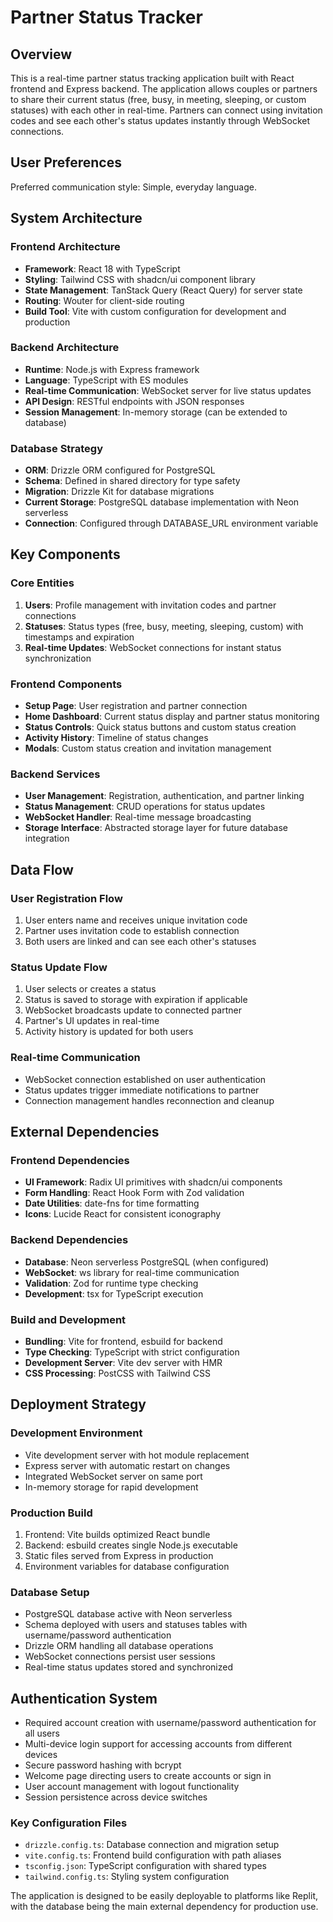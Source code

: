 # Partner Status Tracker

## Overview

This is a real-time partner status tracking application built with React frontend and Express backend. The application allows couples or partners to share their current status (free, busy, in meeting, sleeping, or custom statuses) with each other in real-time. Partners can connect using invitation codes and see each other's status updates instantly through WebSocket connections.

## User Preferences

Preferred communication style: Simple, everyday language.

## System Architecture

### Frontend Architecture
- **Framework**: React 18 with TypeScript
- **Styling**: Tailwind CSS with shadcn/ui component library
- **State Management**: TanStack Query (React Query) for server state
- **Routing**: Wouter for client-side routing
- **Build Tool**: Vite with custom configuration for development and production

### Backend Architecture
- **Runtime**: Node.js with Express framework
- **Language**: TypeScript with ES modules
- **Real-time Communication**: WebSocket server for live status updates
- **API Design**: RESTful endpoints with JSON responses
- **Session Management**: In-memory storage (can be extended to database)

### Database Strategy
- **ORM**: Drizzle ORM configured for PostgreSQL
- **Schema**: Defined in shared directory for type safety
- **Migration**: Drizzle Kit for database migrations
- **Current Storage**: PostgreSQL database implementation with Neon serverless
- **Connection**: Configured through DATABASE_URL environment variable

## Key Components

### Core Entities
1. **Users**: Profile management with invitation codes and partner connections
2. **Statuses**: Status types (free, busy, meeting, sleeping, custom) with timestamps and expiration
3. **Real-time Updates**: WebSocket connections for instant status synchronization

### Frontend Components
- **Setup Page**: User registration and partner connection
- **Home Dashboard**: Current status display and partner status monitoring
- **Status Controls**: Quick status buttons and custom status creation
- **Activity History**: Timeline of status changes
- **Modals**: Custom status creation and invitation management

### Backend Services
- **User Management**: Registration, authentication, and partner linking
- **Status Management**: CRUD operations for status updates
- **WebSocket Handler**: Real-time message broadcasting
- **Storage Interface**: Abstracted storage layer for future database integration

## Data Flow

### User Registration Flow
1. User enters name and receives unique invitation code
2. Partner uses invitation code to establish connection
3. Both users are linked and can see each other's statuses

### Status Update Flow
1. User selects or creates a status
2. Status is saved to storage with expiration if applicable
3. WebSocket broadcasts update to connected partner
4. Partner's UI updates in real-time
5. Activity history is updated for both users

### Real-time Communication
- WebSocket connection established on user authentication
- Status updates trigger immediate notifications to partner
- Connection management handles reconnection and cleanup

## External Dependencies

### Frontend Dependencies
- **UI Framework**: Radix UI primitives with shadcn/ui components
- **Form Handling**: React Hook Form with Zod validation
- **Date Utilities**: date-fns for time formatting
- **Icons**: Lucide React for consistent iconography

### Backend Dependencies
- **Database**: Neon serverless PostgreSQL (when configured)
- **WebSocket**: ws library for real-time communication
- **Validation**: Zod for runtime type checking
- **Development**: tsx for TypeScript execution

### Build and Development
- **Bundling**: Vite for frontend, esbuild for backend
- **Type Checking**: TypeScript with strict configuration
- **Development Server**: Vite dev server with HMR
- **CSS Processing**: PostCSS with Tailwind CSS

## Deployment Strategy

### Development Environment
- Vite development server with hot module replacement
- Express server with automatic restart on changes
- Integrated WebSocket server on same port
- In-memory storage for rapid development

### Production Build
1. Frontend: Vite builds optimized React bundle
2. Backend: esbuild creates single Node.js executable
3. Static files served from Express in production
4. Environment variables for database configuration

### Database Setup
- PostgreSQL database active with Neon serverless
- Schema deployed with users and statuses tables with username/password authentication
- Drizzle ORM handling all database operations
- WebSocket connections persist user sessions
- Real-time status updates stored and synchronized

## Authentication System
- Required account creation with username/password authentication for all users
- Multi-device login support for accessing accounts from different devices
- Secure password hashing with bcrypt
- Welcome page directing users to create accounts or sign in
- User account management with logout functionality
- Session persistence across device switches

### Key Configuration Files
- `drizzle.config.ts`: Database connection and migration setup
- `vite.config.ts`: Frontend build configuration with path aliases
- `tsconfig.json`: TypeScript configuration with shared types
- `tailwind.config.ts`: Styling system configuration

The application is designed to be easily deployable to platforms like Replit, with the database being the main external dependency for production use.